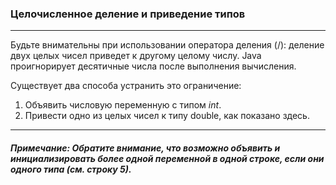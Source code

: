 ### Целочисленное деление и приведение типов
***
Будьте внимательны при использовании оператора деления (\/): деление двух целых чисел приведет к другому целому числу. Java проигнорирует десятичные числа после выполнения вычисления.

Существует два способа устранить это ограничение:
1. Объявить числовую переменную с типом *int*.
2. Привести одно из целых чисел к типу double, как показано здесь.
***
##### Примечание: Обратите внимание, что возможно объявить и инициализировать более одной переменной в одной строке, если они одного типа (см. строку 5).